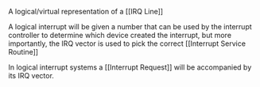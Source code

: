 
A logical/virtual representation of a [[IRQ Line]]

A logical interrupt will be given a number that can be used by the interrupt controller to determine which device created the interrupt,
	but more importantly, the IRQ vector is used to pick the correct [[Interrupt Service Routine]] 

In logical interrupt systems a [[Interrupt Request]] will be accompanied by its IRQ vector. 